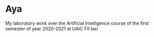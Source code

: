 # Aya
My laboratory work over the Artificial Intelligence course of the first semester of year 2020-2021 at UAIC FII Iasi 

